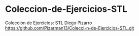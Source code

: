 # Coleccion-de-Ejercicios-STL
Colección de Ejercicios: STL Diego Pizarro
https://github.com/Pizarman13/Colecci-n-de-Ejercicios-STL.git

